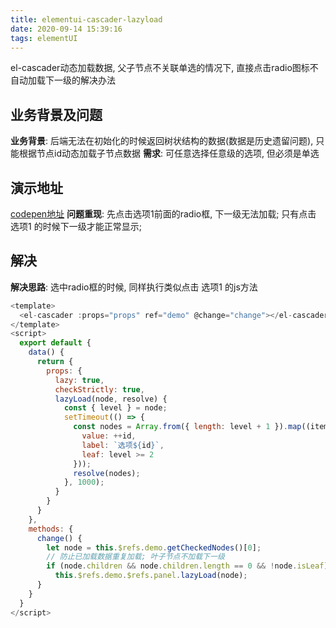 ```yaml
---
title: elementui-cascader-lazyload
date: 2020-09-14 15:39:16
tags: elementUI
---
```

el-cascader动态加载数据, 父子节点不关联单选的情况下, 直接点击radio图标不自动加载下一级的解决办法

## 业务背景及问题
  **业务背景**: 后端无法在初始化的时候返回树状结构的数据(数据是历史遗留问题), 只能根据节点id动态加载子节点数据
  **需求**: 可任意选择任意级的选项, 但必须是单选
## 演示地址
  [codepen地址](https://codepen.io/honorgo/pen/zYqGLey)
  **问题重现**: 先点击选项1前面的radio框, 下一级无法加载; 只有点击 选项1 的时候下一级才能正常显示;
## 解决
  **解决思路**: 选中radio框的时候, 同样执行类似点击 选项1 的js方法
  ```vue.js
  <template>
    <el-cascader :props="props" ref="demo" @change="change"></el-cascader>
  </template>
  <script>
    export default {
      data() {
        return {
          props: {
            lazy: true,
            checkStrictly: true,
            lazyLoad(node, resolve) {
              const { level } = node;
              setTimeout(() => {
                const nodes = Array.from({ length: level + 1 }).map((item) => ({
                  value: ++id,
                  label: `选项${id}`,
                  leaf: level >= 2
                }));
                resolve(nodes);
              }, 1000);
            }
          }
        }
      },
      methods: {
        change() {
          let node = this.$refs.demo.getCheckedNodes()[0];
          // 防止已加载数据重复加载; 叶子节点不加载下一级
          if (node.children && node.children.length == 0 && !node.isLeaf)
            this.$refs.demo.$refs.panel.lazyLoad(node);
        }
      }
    }
  </script>
  ```